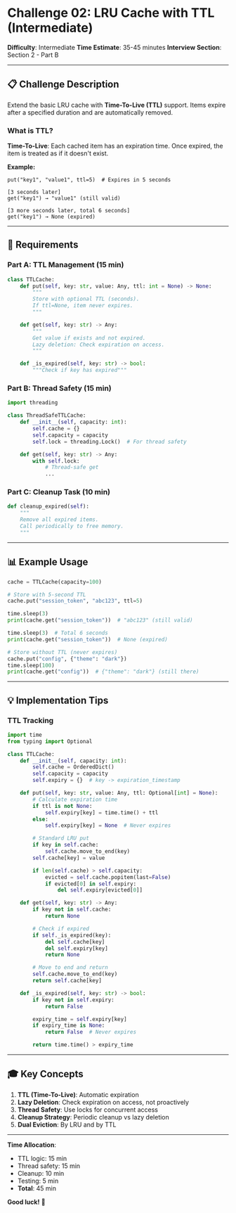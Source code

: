 # Challenge 02: LRU Cache with TTL (Intermediate)

**Difficulty**: Intermediate
**Time Estimate**: 35-45 minutes
**Interview Section**: Section 2 - Part B

---

## 📋 Challenge Description

Extend the basic LRU cache with **Time-To-Live (TTL)** support. Items expire after a specified duration and are automatically removed.

### What is TTL?

**Time-To-Live**: Each cached item has an expiration time. Once expired, the item is treated as if it doesn't exist.

**Example:**
```
put("key1", "value1", ttl=5)  # Expires in 5 seconds

[3 seconds later]
get("key1") → "value1" (still valid)

[3 more seconds later, total 6 seconds]
get("key1") → None (expired)
```

---

## 🎯 Requirements

### Part A: TTL Management (15 min)

```python
class TTLCache:
    def put(self, key: str, value: Any, ttl: int = None) -> None:
        """
        Store with optional TTL (seconds).
        If ttl=None, item never expires.
        """

    def get(self, key: str) -> Any:
        """
        Get value if exists and not expired.
        Lazy deletion: Check expiration on access.
        """

    def _is_expired(self, key: str) -> bool:
        """Check if key has expired"""
```

### Part B: Thread Safety (15 min)

```python
import threading

class ThreadSafeTTLCache:
    def __init__(self, capacity: int):
        self.cache = {}
        self.capacity = capacity
        self.lock = threading.Lock()  # For thread safety

    def get(self, key: str) -> Any:
        with self.lock:
            # Thread-safe get
            ...
```

### Part C: Cleanup Task (10 min)

```python
def cleanup_expired(self):
    """
    Remove all expired items.
    Call periodically to free memory.
    """
```

---

## 📊 Example Usage

```python
cache = TTLCache(capacity=100)

# Store with 5-second TTL
cache.put("session_token", "abc123", ttl=5)

time.sleep(3)
print(cache.get("session_token"))  # "abc123" (still valid)

time.sleep(3)  # Total 6 seconds
print(cache.get("session_token"))  # None (expired)

# Store without TTL (never expires)
cache.put("config", {"theme": "dark"})
time.sleep(100)
print(cache.get("config"))  # {"theme": "dark"} (still there)
```

---

## 💡 Implementation Tips

### TTL Tracking

```python
import time
from typing import Optional

class TTLCache:
    def __init__(self, capacity: int):
        self.cache = OrderedDict()
        self.capacity = capacity
        self.expiry = {}  # key -> expiration_timestamp

    def put(self, key: str, value: Any, ttl: Optional[int] = None):
        # Calculate expiration time
        if ttl is not None:
            self.expiry[key] = time.time() + ttl
        else:
            self.expiry[key] = None  # Never expires

        # Standard LRU put
        if key in self.cache:
            self.cache.move_to_end(key)
        self.cache[key] = value

        if len(self.cache) > self.capacity:
            evicted = self.cache.popitem(last=False)
            if evicted[0] in self.expiry:
                del self.expiry[evicted[0]]

    def get(self, key: str) -> Any:
        if key not in self.cache:
            return None

        # Check if expired
        if self._is_expired(key):
            del self.cache[key]
            del self.expiry[key]
            return None

        # Move to end and return
        self.cache.move_to_end(key)
        return self.cache[key]

    def _is_expired(self, key: str) -> bool:
        if key not in self.expiry:
            return False

        expiry_time = self.expiry[key]
        if expiry_time is None:
            return False  # Never expires

        return time.time() > expiry_time
```

---

## 🎓 Key Concepts

1. **TTL (Time-To-Live)**: Automatic expiration
2. **Lazy Deletion**: Check expiration on access, not proactively
3. **Thread Safety**: Use locks for concurrent access
4. **Cleanup Strategy**: Periodic cleanup vs lazy deletion
5. **Dual Eviction**: By LRU and by TTL

---

**Time Allocation**:
- TTL logic: 15 min
- Thread safety: 15 min
- Cleanup: 10 min
- Testing: 5 min
- **Total**: 45 min

**Good luck!** 🎯
